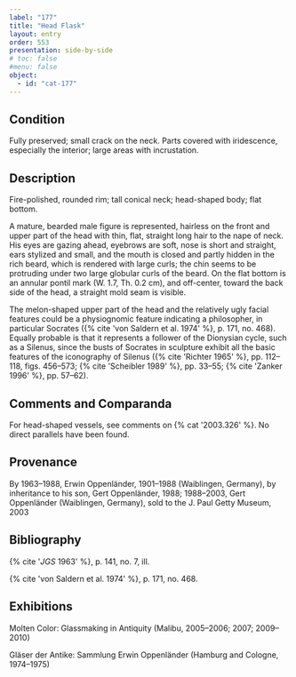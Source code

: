 ```yaml
---
label: "177"
title: "Head Flask"
layout: entry
order: 553
presentation: side-by-side
# toc: false
#menu: false 
object:
  - id: "cat-177"
---
```


## Condition

Fully preserved; small crack on the neck. Parts covered with iridescence, especially the interior; large areas with incrustation.

## Description

Fire-polished, rounded rim; tall conical neck; head-shaped body; flat bottom.

A mature, bearded male figure is represented, hairless on the front and upper part of the head with thin, flat, straight long hair to the nape of neck. His eyes are gazing ahead, eyebrows are soft, nose is short and straight, ears stylized and small, and the mouth is closed and partly hidden in the rich beard, which is rendered with large curls; the chin seems to be protruding under two large globular curls of the beard. On the flat bottom is an annular pontil mark (W. 1.7, Th. 0.2 cm), and off-center, toward the back side of the head, a straight mold seam is visible.

The melon-shaped upper part of the head and the relatively ugly facial features could be a physiognomic feature indicating a philosopher, in particular Socrates ({% cite 'von Saldern et al. 1974' %}, p. 171, no. 468). Equally probable is that it represents a follower of the Dionysian cycle, such as a Silenus, since the busts of Socrates in sculpture exhibit all the basic features of the iconography of Silenus ({% cite 'Richter 1965' %}, pp. 112–118, figs. 456–573; {% cite 'Scheibler 1989' %}, pp. 33–55; {% cite 'Zanker 1996' %}, pp. 57–62).

## Comments and Comparanda

For head-shaped vessels, see comments on {% cat '2003.326' %}. No direct parallels have been found.

## Provenance

By 1963–1988, Erwin Oppenländer, 1901–1988 (Waiblingen, Germany), by inheritance to his son, Gert Oppenländer, 1988; 1988–2003, Gert Oppenländer (Waiblingen, Germany), sold to the J. Paul Getty Museum, 2003

## Bibliography

{% cite '*JGS* 1963' %}, p. 141, no. 7, ill.

{% cite 'von Saldern et al. 1974' %}, p. 171, no. 468.

## Exhibitions

Molten Color: Glassmaking in Antiquity (Malibu, 2005–2006; 2007; 2009–2010)

Gläser der Antike: Sammlung Erwin Oppenländer (Hamburg and Cologne, 1974–1975)
